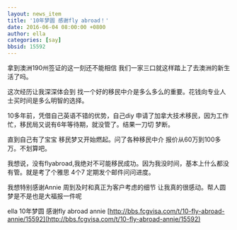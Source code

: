 ```yaml
---
layout: news_item
title: '10年梦圆 感谢fly abroad！'
date: 2016-06-04 08:00:00 +0800
author: ella
categories: [say]
bbsid: 15592
---
```


拿到澳洲190州签证的这一刻还不能相信 我们一家三口就这样踏上了去澳洲的新生活了吗。

这次经历让我深深体会到 找一个好的移民中介是多么多么的重要。花钱向专业人士买时间是多么明智的选择。

10多年前，凭借自己英语不错的优势，自己diy 申请了加拿大技术移民，因为工作忙，移民局又说有6年等待期，就没管了。结果一刀切 梦断。

直到自己有了宝宝 移民梦又开始燃起。问了各种移民中介 报价从60万到100多万。不划算吧。

我想说，没有flyabroad,我绝对不可能移民成功。因为我没时间，基本上什么都没有管。就是考了个雅思 4个7 定期发个邮件问问进度。

我想特别感谢Annie 周到及时和真正为客户考虑的细节 让我真的很感动。帮人圆梦是不是也是大福报一件呢

ella 10年梦圆 感谢fly abroad annie [http://bbs.fcgvisa.com/t/10-fly-abroad-annie/15592](http://bbs.fcgvisa.com/t/10-fly-abroad-annie/15592)